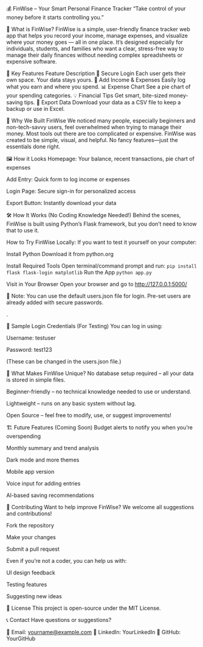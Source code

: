 💰 FinWise – Your Smart Personal Finance Tracker
“Take control of your money before it starts controlling you.”

🧠 What is FinWise?
FinWise is a simple, user-friendly finance tracker web app that helps you record your income, manage expenses, and visualize where your money goes — all in one place. It’s designed especially for individuals, students, and families who want a clear, stress-free way to manage their daily finances without needing complex spreadsheets or expensive software.

🌟 Key Features
Feature	Description
🔐 Secure Login	Each user gets their own space. Your data stays yours.
💸 Add Income & Expenses	Easily log what you earn and where you spend.
📊 Expense Chart	See a pie chart of your spending categories.
💡 Financial Tips	Get smart, bite-sized money-saving tips.
📁 Export Data	Download your data as a CSV file to keep a backup or use in Excel.

📌 Why We Built FinWise
We noticed many people, especially beginners and non-tech-savvy users, feel overwhelmed when trying to manage their money. Most tools out there are too complicated or expensive. FinWise was created to be simple, visual, and helpful. No fancy features—just the essentials done right.


🖼️ How it Looks
Homepage: Your balance, recent transactions, pie chart of expenses

Add Entry: Quick form to log income or expenses

Login Page: Secure sign-in for personalized access

Export Button: Instantly download your data

🛠️ How It Works (No Coding Knowledge Needed!)
Behind the scenes, FinWise is built using Python’s Flask framework, but you don’t need to know that to use it.

How to Try FinWise Locally:
If you want to test it yourself on your computer:

Install Python
Download it from python.org

Install Required Tools
Open terminal/command prompt and run:
`
pip install flask flask-login matplotlib
`
Run the App
`
python app.py
`

Visit in Your Browser
Open your browser and go to http://127.0.0.1:5000/

📌 Note: You can use the default users.json file for login. Pre-set users are already added with secure passwords.

.

🧪 Sample Login Credentials (For Testing)
You can log in using:

Username: testuser

Password: test123

(These can be changed in the users.json file.)

🧠 What Makes FinWise Unique?
No database setup required – all your data is stored in simple files.

Beginner-friendly – no technical knowledge needed to use or understand.

Lightweight – runs on any basic system without lag.

Open Source – feel free to modify, use, or suggest improvements!


🏗️ Future Features (Coming Soon)
Budget alerts to notify you when you’re overspending

Monthly summary and trend analysis

Dark mode and more themes

Mobile app version

Voice input for adding entries

AI-based saving recommendations

🤝 Contributing
Want to help improve FinWise? We welcome all suggestions and contributions!

Fork the repository

Make your changes

Submit a pull request

Even if you’re not a coder, you can help us with:

UI design feedback

Testing features

Suggesting new ideas

📃 License
This project is open-source under the MIT License.

📞 Contact
Have questions or suggestions?

📧 Email: yourname@example.com
🔗 LinkedIn: YourLinkedIn
🐙 GitHub: YourGitHub




